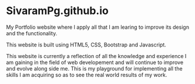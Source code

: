 # SivaramPg.github.io

My Portfolio website where I apply all that I am learing to improve its design and the functionality.

This website is built using HTML5, CSS, Bootstrap and Javascript.

This website is currently a reflection of all the knowledge and experience I am gaining in the field of web developement and will continue to improve and evolve along side me.
This is my playground for implementing all the skills I am acquiring so as to see the real world results of my work.

